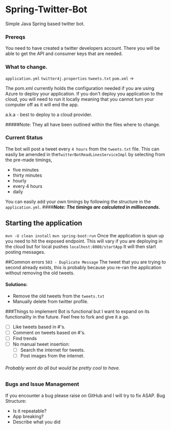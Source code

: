 # Spring-Twitter-Bot
Simple Java Spring based twitter bot.
### Prereqs
You need to have created a twitter developers account.
There you will be able to get the API and consumer keys that are needed.

### What to change.
`application.yml`
`twitter4j.properties`
`tweets.txt`
`pom.xml` -> <plugins>
 
 The pom.xml currently holds the configuration needed if you are using Azure to deploy your application.
 If you don't deploy you application to the cloud, you will need to run it locally meaning that you cannot turn your computer off as
 it will end the app.
 
 a.k.a - best to deploy to a cloud provider.

#####Note: They all have been outlined within the files where to change.
### Current Status
The bot will post a tweet every `4 hours` from the `tweets.txt` file. This can easily be 
amended in the`TwitterBotReadLinesServiceImpl` by selecting from the pre-made timings, 
- five minutes
-  thirty minutes
- hourly
- every 4 hours
- daily

You can easily add your own timings by following the structure in the `application.yml`.
####***Note: The timings are calculated in milliseconds.***

## Starting the application
`mvn -U clean install`
`mvn spring-boot:run`
Once the application is spun up you need to hit the exposed endpoint. This will vary 
if you are deploying in the cloud but for local pushes
`localhost:8080/startApp`
It will then start posting messages.

##Common errors
`503 - Duplicate Message`
The tweet that you are trying to second already exists, this is probably because you 
re-ran the application without removing the old tweets.
#### Solutions:
- Remove the old tweets from the `tweets.txt`
- Manually delete from twitter profile.

###Things to implement
 Bot is functional but I want to expand on its functionality in the future. Feel free 
 to fork and give it a go.
 - [ ] Like tweets based in #'s.
 - [ ] Comment on tweets based on #'s.
 - [ ] Find trends
 - [ ] No manual tweet insertion:
    - [ ] Search the internet for tweets.
    - [ ] Post images from the internet.
    
###### Probably wont do all but would be pretty cool to have.

### Bugs and Issue Management
If you encounter a bug please raise on GitHub and I will try to fix ASAP.
Bug Structure:
- Is it repeatable?
- App breaking?
- Describe what you did
 

